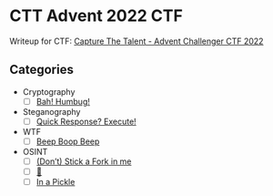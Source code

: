 # CTT Advent 2022 CTF

Writeup for CTF: [Capture The Talent - Advent Challenger CTF 2022](http://advent.capturethetalent.co.uk/)

## Categories

- Cryptography
   - [ ] [Bah! Humbug!](<link_to_writeup>)
   
- Steganography
   - [ ] [Quick Response? Execute!](/Quick%20Response%3F%20Execute!/qr.md)
     
- WTF
   - [ ] [Beep Boop Beep](<link_to_writeup>)
  
- OSINT
   - [ ] [(Don’t) Stick a Fork in me](<link_to_writeup>)
   - [ ] [🔬](<link_to_writeup>)
   - [ ] [In a Pickle](<link_to_writeup>)
